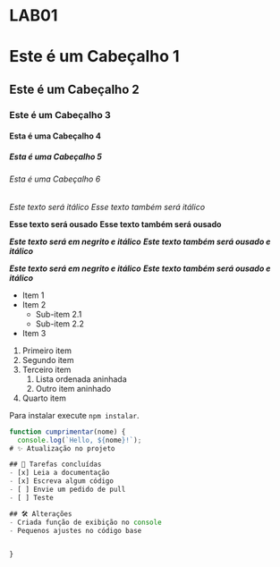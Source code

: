 LAB01
=====

# Este é um Cabeçalho 1

## Este é um Cabeçalho 2

### Este é um Cabeçalho 3

#### Esta é uma Cabeçalho 4

##### Esta é uma Cabeçalho 5

###### Esta é uma Cabeçalho 6

*Este texto será itálico* _Esse texto também será itálico_

**Esse texto será ousado** __Esse texto também será ousado__

***Este texto será em negrito e itálico*** ___Este texto também será ousado e itálico___

***Este texto será em negrito e itálico*** ___Este texto também será ousado e itálico___

- Item 1
- Item 2
  - Sub-item 2.1
  - Sub-item 2.2
- Item 3

1. Primeiro item
2. Segundo item
3. Terceiro item
   1. Lista ordenada aninhada
   2. Outro item aninhado
4. Quarto item

Para instalar execute `npm instalar`.

```javascript
function cumprimentar(nome) {
  console.log(`Hello, ${nome}!`);
# ✨ Atualização no projeto

## 📌 Tarefas concluídas
- [x] Leia a documentação  
- [x] Escreva algum código  
- [ ] Envie um pedido de pull  
- [ ] Teste  

## 🛠️ Alterações
- Criada função de exibição no console
- Pequenos ajustes no código base


}

